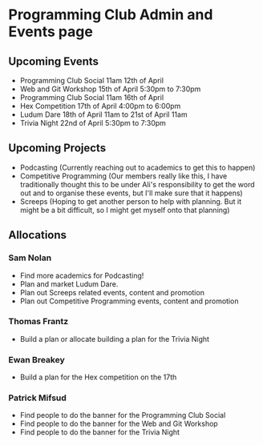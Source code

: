 # Programming Club Admin and Events page
## Upcoming Events
- Programming Club Social 11am 12th of April
- Web and Git Workshop 15th of April 5:30pm to 7:30pm
- Programming Club Social 11am 16th of April
- Hex Competition 17th of April 4:00pm to 6:00pm
- Ludum Dare 18th of April 11am to 21st of April 11am
- Trivia Night 22nd of April 5:30pm to 7:30pm

## Upcoming Projects
- Podcasting (Currently reaching out to academics to get this to happen)
- Competitive Programming (Our members really like this, I have traditionally thought this to be under Ali's responsibility to get the word out and to organise these events, but I'll make sure that it happens)
- Screeps (Hoping to get another person to help with planning. But it might be a bit difficult, so I might get myself onto that planning)

## Allocations
### Sam Nolan
- Find more academics for Podcasting!
- Plan and market Ludum Dare.
- Plan out Screeps related events, content and promotion
- Plan out Competitive Programming events, content and promotion

### Thomas Frantz
- Build a plan or allocate building a plan for the Trivia Night

### Ewan Breakey
- Build a plan for the Hex competition on the 17th

### Patrick Mifsud
- Find people to do the banner for the Programming Club Social
- Find people to do the banner for the Web and Git Workshop
- Find people to do the banner for the Trivia Night
